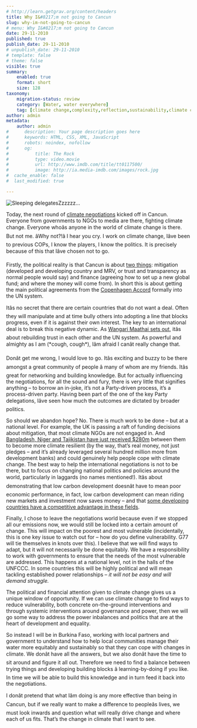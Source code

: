 ```yaml
---
# http://learn.getgrav.org/content/headers
title: Why I&#8217;m not going to Cancun
slug: why-im-not-going-to-cancun
# menu: Why I&#8217;m not going to Cancun
date: 29-11-2010
published: true
publish_date: 29-11-2010
# unpublish_date: 29-11-2010
# template: false
# theme: false
visible: true
summary:
    enabled: true
    format: short
    size: 128
taxonomy:
    migration-status: review
    category: [Water, water everywhere]
    tag: [climate change,complexity,reflection,sustainability,climate change,complexity,reflection,sustainability]
author: admin
metadata:
    author: admin
#      description: Your page description goes here
#      keywords: HTML, CSS, XML, JavaScript
#      robots: noindex, nofollow
#      og:
#          title: The Rock
#          type: video.movie
#          url: http://www.imdb.com/title/tt0117500/
#          image: http://ia.media-imdb.com/images/rock.jpg
#  cache_enable: false
#  last_modified: true

---
```


![](http://user47216.vs.easily.co.uk/wp-content/uploads/2010/11/20091218_8358-200x133.jpg "Sleeping delegates")Zzzzzz...



Today, the next round of [climate negotiations](http://unfccc.int) kicked off in Cancun. Everyone from governments to NGOs to media are there, fighting climate change. Everyone whoâ&#128;&#153;s anyone in the world of climate change is there. But not me. â&#128;&#156;Why not?!â&#128;&#157; I hear you cry. I work on climate change, Iâ&#128;&#153;ve been to previous COPs, I know the players, I know the politics. It is precisely because of this that Iâ&#128;&#153;ve chosen not to go.

  
 Firstly, the political reality is that Cancun is about [two things](http://unfccc.int/files/meetings/ad_hoc_working_groups/lca/application/pdf/pre_cop16_speech_lca_chair.pdf): mitigation (developed and developing country and MRV, or trust and transparency as normal people would say) and finance (agreeing how to set up a new global fund; and where the money will come from). In short this is about getting the main political agreements from the [Copenhagen Accord](http://unfccc.int/resource/docs/2009/cop15/eng/11a01.pdf) formally into the UN system.

Itâ&#128;&#153;s no secret that there are certain countries that do not want a deal. Often they will manipulate and at time bully others into adopting a line that blocks progress, even if it is against their own interest. The key to an international deal is to break this negative dynamic. As [Wangari Maathai sets out](http://www.guardian.co.uk/commentisfree/cif-green/2010/nov/26/cancun-climate-change-conference?CMP=twt_fd), itâ&#128;&#153;s about rebuilding trust in each other and the UN system. As powerful and almighty as I am (\*cough, cough\*), Iâ&#128;&#153;m afraid I canâ&#128;&#153;t really change that.

Donâ&#128;&#153;t get me wrong, I would love to go. Itâ&#128;&#153;s exciting and buzzy to be there amongst a great community of people â&#128;&#147; many of whom are my friends. Itâ&#128;&#153;s great for networking and building knowledge. But for actually influencing the negotiations, for all the sound and fury, there is very little that signifies anything – to borrow an in-joke, it’s not a Party-driven process, it’s a process-driven party. Having been part of the one of the key Party delegations, Iâ&#128;&#153;ve seen how much the outcomes are dictated by broader politics.

So should we abandon hope? No. There is much work to be done – but at a national level. For example, the UK is passing a raft of funding decisions about mitigation, that most climate NGOs are not engaged in. And [Bangladesh, Niger and Tajikistan have just received $280m](http://go.worldbank.org/XJ5DJ9EMP0) between them to become more climate resilient (by the way, that’s real money, not just pledges – and it’s already leveraged several hundred million more from development banks) and could genuinely help people cope with climate change. The best way to help the international negotiations is not to be there, but to focus on changing national politics and policies around the world, particularly in laggards (no names mentioned!). Itâ&#128;&#153;s about demonstrating that low carbon development doesnâ&#128;&#153;t have to mean poor economic performance, in fact, low carbon development can mean riding new markets and investment now saves money – and that [some developing countries have a competitive advantage in these fields](http://www.bloomberg.com/news/2010-07-22/rutgers-chinese-connection-signals-solar-panels-coming-to-roof-near-you.html).

Finally, I chose to leave the negotiations world because even if we stopped all our emissions now, we would still be locked into a certain amount of change. This will impact on the poorest and most vulnerable (incidentally, this is one key issue to watch out for – how do you define vulnerability. G77 will tie themselves in knots over this). I believe that we will find ways to adapt, but it will not necessarily be done equitably. We have a responsibility to work with governments to ensure that the needs of the most vulnerable are addressed. This happens at a national level, not in the halls of the UNFCCC. In some countries this will be highly political and will mean tackling established power relationships – *it will not be easy and will demand struggle.*

The political and financial attention given to climate change gives us a unique window of opportunity. If we can use climate change to find ways to reduce vulnerability, both concrete on-the-ground interventions and through systemic interventions around governance and power, then we will go some way to address the power inbalances and politics that are at the heart of development and equality.

So instead I will be in Burkina Faso, working with local partners and government to understand how to help local communities manage their water more equitably and sustainably so that they can cope with changes in climate. We donâ&#128;&#153;t have all the answers, but we also donâ&#128;&#153;t have the time to sit around and figure it all out. Therefore we need to find a balance between trying things and developing building blocks â&#128;&#147; learning-by-doing if you like. In time we will be able to build this knowledge and in turn feed it back into the negotiations.

I donâ&#128;&#153;t pretend that what Iâ&#128;&#153;m doing is any more effective than being in Cancun, but if we really want to make a difference to peopleâ&#128;&#153;s lives, we must look inwards and question what will really drive change and where each of us fits. That’s the change in climate that I want to see.